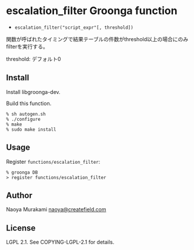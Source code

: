 # escalation_filter Groonga function

* ``escalation_filter("script_expr"[, threshold])``

関数が呼ばれたタイミングで結果テーブルの件数がthreshold以上の場合にのみfilterを実行する。

threshold: デフォルト0


## Install

Install libgroonga-dev.

Build this function.

    % sh autogen.sh
    % ./configure
    % make
    % sudo make install

## Usage

Register `functions/escalation_filter`:

    % groonga DB
    > register functions/escalation_filter

## Author

Naoya Murakami naoya@createfield.com

## License

LGPL 2.1. See COPYING-LGPL-2.1 for details.

